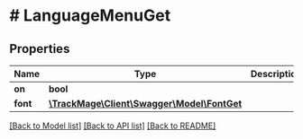 # # LanguageMenuGet

## Properties

Name | Type | Description | Notes
------------ | ------------- | ------------- | -------------
**on** | **bool** |  | [optional] 
**font** | [**\TrackMage\Client\Swagger\Model\FontGet**](FontGet.md) |  | [optional] 

[[Back to Model list]](../../README.md#documentation-for-models) [[Back to API list]](../../README.md#documentation-for-api-endpoints) [[Back to README]](../../README.md)


